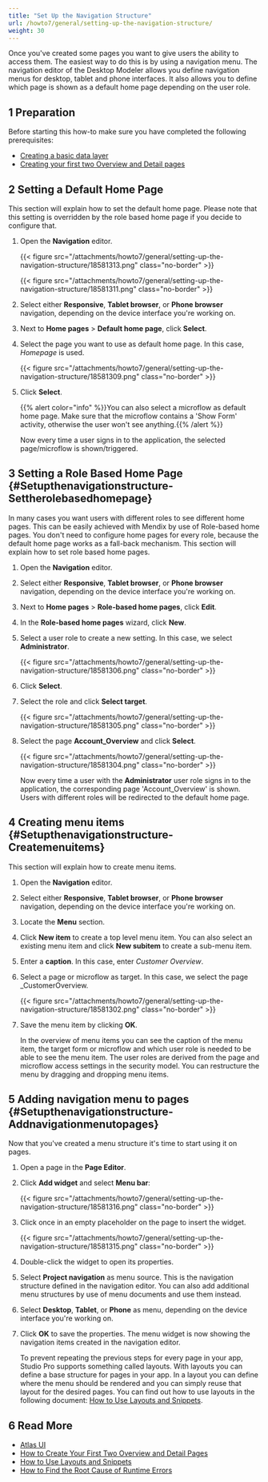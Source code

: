 ```yaml
---
title: "Set Up the Navigation Structure"
url: /howto7/general/setting-up-the-navigation-structure/
weight: 30
---
```

Once you've created some pages you want to give users the ability to access them. The easiest way to do this is by using a navigation menu. The navigation editor of the Desktop Modeler allows you define navigation menus for desktop, tablet and phone interfaces. It also allows you to define which page is shown as a default home page depending on the user role.

## 1 Preparation

Before starting this how-to make sure you have completed the following prerequisites:

* [Creating a basic data layer](/howto7/data-models/create-a-basic-data-layer/)
* [Creating your first two Overview and Detail pages](/howto7/front-end/create-your-first-two-overview-and-detail-pages/)

## 2 Setting a Default Home Page

This section will explain how to set the default home page. Please note that this setting is overridden by the role based home page if you decide to configure that.

1. Open the **Navigation** editor.

    {{< figure src="/attachments/howto7/general/setting-up-the-navigation-structure/18581313.png" class="no-border" >}}

    {{< figure src="/attachments/howto7/general/setting-up-the-navigation-structure/18581311.png" class="no-border" >}}

2. Select either **Responsive**, **Tablet browser**, or **Phone browser** navigation, depending on the device interface you're working on.
3. Next to **Home pages** > **Default home page**, click **Select**.
4. Select the page you want to use as default home page. In this case, *Homepage* is used.

    {{< figure src="/attachments/howto7/general/setting-up-the-navigation-structure/18581309.png" class="no-border" >}}

5. Click **Select**.

    {{% alert color="info" %}}You can also select a microflow as default home page. Make sure that the microflow contains a 'Show Form' activity, otherwise the user won't see anything.{{% /alert %}}

    Now every time a user signs in to the application, the selected page/microflow is shown/triggered.

## 3 Setting a Role Based Home Page {#Setupthenavigationstructure-Settherolebasedhomepage}

In many cases you want users with different roles to see different home pages. This can be easily achieved with Mendix by use of Role-based home pages. You don't need to configure home pages for every role, because the default home page works as a fall-back mechanism. This section will explain how to set role based home pages.

1. Open the **Navigation** editor.
2. Select either **Responsive**, **Tablet browser**, or **Phone browser** navigation, depending on the device interface you're working on.
3. Next to **Home pages** > **Role-based home pages**, click **Edit**.
4. In the **Role-based home pages** wizard, click **New**.
5. Select a user role to create a new setting. In this case, we select **Administrator**.

    {{< figure src="/attachments/howto7/general/setting-up-the-navigation-structure/18581306.png" class="no-border" >}}

6. Click **Select**.
7. Select the role and click **Select target**.

    {{< figure src="/attachments/howto7/general/setting-up-the-navigation-structure/18581305.png" class="no-border" >}}

8. Select the page **Account_Overview** and click **Select**.

    {{< figure src="/attachments/howto7/general/setting-up-the-navigation-structure/18581304.png" class="no-border" >}}

    Now every time a user with the **Administrator** user role signs in to the application, the corresponding page 'Account_Overview' is shown. Users with different roles will be redirected to the default home page.

## 4 Creating menu items {#Setupthenavigationstructure-Createmenuitems}

This section will explain how to create menu items.

1. Open the **Navigation** editor.
2. Select either **Responsive**, **Tablet browser**, or **Phone browser** navigation, depending on the device interface you're working on.
3. Locate the **Menu** section.
4. Click **New item** to create a top level menu item. You can also select an existing menu item and click **New subitem** to create a sub-menu item.
5. Enter a **caption**. In this case, enter *Customer Overview*.
6. Select a page or microflow as target. In this case, we select the page _CustomerOverview.

    {{< figure src="/attachments/howto7/general/setting-up-the-navigation-structure/18581302.png" class="no-border" >}}

7. Save the menu item by clicking **OK**.

    In the overview of menu items you can see the caption of the menu item, the target form or microflow and which user role is needed to be able to see the menu item. The user roles are derived from the page and microflow access settings in the security model. You can restructure the menu by dragging and dropping menu items.

## 5 Adding navigation menu to pages {#Setupthenavigationstructure-Addnavigationmenutopages}

Now that you've created a menu structure it's time to start using it on pages.

1. Open a page in the **Page Editor**.
2. Click **Add widget** and select **Menu bar**:

    {{< figure src="/attachments/howto7/general/setting-up-the-navigation-structure/18581316.png" class="no-border" >}}

3. Click once in an empty placeholder on the page to insert the widget.

    {{< figure src="/attachments/howto7/general/setting-up-the-navigation-structure/18581315.png" class="no-border" >}}

4. Double-click the widget to open its properties.
5. Select **Project navigation** as menu source. This is the navigation structure defined in the navigation editor. You can also add additional menu structures by use of menu documents and use them instead.
6. Select **Desktop**, **Tablet**, or **Phone** as menu, depending on the device interface you're working on.
7. Click **OK** to save the properties. The menu widget is now showing the navigation items created in the navigation editor.

    To prevent repeating the previous steps for every page in your app, Studio Pro supports something called layouts. With layouts you can define a base structure for pages in your app. In a layout you can define where the menu should be rendered and you can simply reuse that layout for the desired pages. You can find out how to use layouts in the following document: [How to Use Layouts and Snippets](/howto7/front-end/layouts-and-snippets/).

## 6 Read More

* [Atlas UI](/howto7/front-end/atlas-ui/)
* [How to Create Your First Two Overview and Detail Pages](/howto7/front-end/create-your-first-two-overview-and-detail-pages/)
* [How to Use Layouts and Snippets](/howto7/front-end/layouts-and-snippets/)
* [How to Find the Root Cause of Runtime Errors](/howto7/monitoring-troubleshooting/finding-the-root-cause-of-runtime-errors/)
